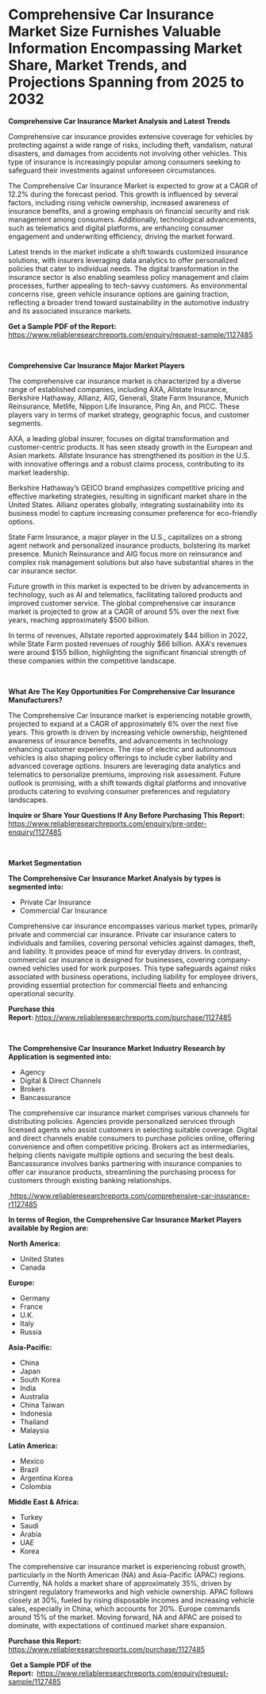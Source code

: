 <p><h1>Comprehensive Car Insurance Market Size Furnishes Valuable Information Encompassing Market Share, Market Trends, and Projections Spanning from 2025 to 2032</h1></p><p><strong>Comprehensive Car Insurance Market Analysis and Latest Trends</strong></p>
<p><p>Comprehensive car insurance provides extensive coverage for vehicles by protecting against a wide range of risks, including theft, vandalism, natural disasters, and damages from accidents not involving other vehicles. This type of insurance is increasingly popular among consumers seeking to safeguard their investments against unforeseen circumstances.</p><p>The Comprehensive Car Insurance Market is expected to grow at a CAGR of 12.2% during the forecast period. This growth is influenced by several factors, including rising vehicle ownership, increased awareness of insurance benefits, and a growing emphasis on financial security and risk management among consumers. Additionally, technological advancements, such as telematics and digital platforms, are enhancing consumer engagement and underwriting efficiency, driving the market forward.</p><p>Latest trends in the market indicate a shift towards customized insurance solutions, with insurers leveraging data analytics to offer personalized policies that cater to individual needs. The digital transformation in the insurance sector is also enabling seamless policy management and claim processes, further appealing to tech-savvy customers. As environmental concerns rise, green vehicle insurance options are gaining traction, reflecting a broader trend toward sustainability in the automotive industry and its associated insurance markets.</p></p>
<p><strong>Get a Sample PDF of the Report:&nbsp;</strong> <a href="https://www.reliableresearchreports.com/enquiry/request-sample/1127485?utm_campaign=2283&utm_medium=2&utm_source=Github&utm_content=ia&utm_term=17042025&utm_id=comprehensive-car-insurance">https://www.reliableresearchreports.com/enquiry/request-sample/1127485</a></p>
<p>&nbsp;</p>
<p><strong>Comprehensive Car Insurance Major Market Players</strong></p>
<p><p>The comprehensive car insurance market is characterized by a diverse range of established companies, including AXA, Allstate Insurance, Berkshire Hathaway, Allianz, AIG, Generali, State Farm Insurance, Munich Reinsurance, Metlife, Nippon Life Insurance, Ping An, and PICC. These players vary in terms of market strategy, geographic focus, and customer segments.</p><p>AXA, a leading global insurer, focuses on digital transformation and customer-centric products. It has seen steady growth in the European and Asian markets. Allstate Insurance has strengthened its position in the U.S. with innovative offerings and a robust claims process, contributing to its market leadership.</p><p>Berkshire Hathaway’s GEICO brand emphasizes competitive pricing and effective marketing strategies, resulting in significant market share in the United States. Allianz operates globally, integrating sustainability into its business model to capture increasing consumer preference for eco-friendly options.</p><p>State Farm Insurance, a major player in the U.S., capitalizes on a strong agent network and personalized insurance products, bolstering its market presence. Munich Reinsurance and AIG focus more on reinsurance and complex risk management solutions but also have substantial shares in the car insurance sector.</p><p>Future growth in this market is expected to be driven by advancements in technology, such as AI and telematics, facilitating tailored products and improved customer service. The global comprehensive car insurance market is projected to grow at a CAGR of around 5% over the next five years, reaching approximately $500 billion.</p><p>In terms of revenues, Allstate reported approximately $44 billion in 2022, while State Farm posted revenues of roughly $66 billion. AXA's revenues were around $155 billion, highlighting the significant financial strength of these companies within the competitive landscape.</p></p>
<p>&nbsp;</p>
<p><strong>What Are The Key Opportunities For Comprehensive Car Insurance Manufacturers?</strong></p>
<p><p>The Comprehensive Car Insurance market is experiencing notable growth, projected to expand at a CAGR of approximately 6% over the next five years. This growth is driven by increasing vehicle ownership, heightened awareness of insurance benefits, and advancements in technology enhancing customer experience. The rise of electric and autonomous vehicles is also shaping policy offerings to include cyber liability and advanced coverage options. Insurers are leveraging data analytics and telematics to personalize premiums, improving risk assessment. Future outlook is promising, with a shift towards digital platforms and innovative products catering to evolving consumer preferences and regulatory landscapes.</p></p>
<p><strong>Inquire or Share Your Questions If Any Before Purchasing This Report:</strong> <a href="https://www.reliableresearchreports.com/enquiry/pre-order-enquiry/1127485?utm_campaign=2283&utm_medium=2&utm_source=Github&utm_content=ia&utm_term=17042025&utm_id=comprehensive-car-insurance">https://www.reliableresearchreports.com/enquiry/pre-order-enquiry/1127485</a></p>
<p>&nbsp;</p>
<p><strong>Market Segmentation</strong></p>
<p><strong>The Comprehensive Car Insurance Market Analysis by types is segmented into:</strong></p>
<p><ul><li>Private Car Insurance</li><li>Commercial Car Insurance</li></ul></p>
<p><p>Comprehensive car insurance encompasses various market types, primarily private and commercial car insurance. Private car insurance caters to individuals and families, covering personal vehicles against damages, theft, and liability. It provides peace of mind for everyday drivers. In contrast, commercial car insurance is designed for businesses, covering company-owned vehicles used for work purposes. This type safeguards against risks associated with business operations, including liability for employee drivers, providing essential protection for commercial fleets and enhancing operational security.</p></p>
<p><strong>Purchase this Report:&nbsp;</strong><a href="https://www.reliableresearchreports.com/purchase/1127485?utm_campaign=2283&utm_medium=2&utm_source=Github&utm_content=ia&utm_term=17042025&utm_id=comprehensive-car-insurance">https://www.reliableresearchreports.com/purchase/1127485</a></p>
<p>&nbsp;</p>
<p><strong>The Comprehensive Car Insurance Market Industry Research by Application is segmented into:</strong></p>
<p><ul><li>Agency</li><li>Digital & Direct Channels</li><li>Brokers</li><li>Bancassurance</li></ul></p>
<p><p>The comprehensive car insurance market comprises various channels for distributing policies. Agencies provide personalized services through licensed agents who assist customers in selecting suitable coverage. Digital and direct channels enable consumers to purchase policies online, offering convenience and often competitive pricing. Brokers act as intermediaries, helping clients navigate multiple options and securing the best deals. Bancassurance involves banks partnering with insurance companies to offer car insurance products, streamlining the purchasing process for customers through existing banking relationships.</p></p>
<p><a href="https://www.reliableresearchreports.com/comprehensive-car-insurance-r1127485?utm_campaign=2283&utm_medium=2&utm_source=Github&utm_content=ia&utm_term=17042025&utm_id=comprehensive-car-insurance">&nbsp;https://www.reliableresearchreports.com/comprehensive-car-insurance-r1127485</a></p>
<p><strong>In terms of Region, the Comprehensive Car Insurance Market Players available by Region are:</strong></p>
<p>
    <p> <strong> North America: </strong>
        <ul>
            <li>United States</li>
            <li>Canada</li>
        </ul>
        </p> 
    <p> <strong> Europe: </strong>
        <ul>
            <li>Germany</li>
            <li>France</li>
            <li>U.K.</li>
            <li>Italy</li>
            <li>Russia</li>
        </ul>
        </p> 
    <p> <strong> Asia-Pacific: </strong>
        <ul>
            <li>China</li>
            <li>Japan</li>
            <li>South Korea</li>
            <li>India</li>
            <li>Australia</li>
            <li>China Taiwan</li>
            <li>Indonesia</li>
            <li>Thailand</li>
            <li>Malaysia</li>
        </ul>
        </p> 
    <p> <strong> Latin America: </strong>
        <ul>
            <li>Mexico</li>
            <li>Brazil</li>
            <li>Argentina Korea</li>
            <li>Colombia</li>
        </ul>
        </p> 
    <p> <strong> Middle East & Africa: </strong>
        <ul>
            <li>Turkey</li>
            <li>Saudi</li>
            <li>Arabia</li>
            <li>UAE</li>
            <li>Korea</li>
        </ul>
    </p>
    </p>
<p><p>The comprehensive car insurance market is experiencing robust growth, particularly in the North American (NA) and Asia-Pacific (APAC) regions. Currently, NA holds a market share of approximately 35%, driven by stringent regulatory frameworks and high vehicle ownership. APAC follows closely at 30%, fueled by rising disposable incomes and increasing vehicle sales, especially in China, which accounts for 20%. Europe commands around 15% of the market. Moving forward, NA and APAC are poised to dominate, with expectations of continued market share expansion.</p></p>
<p><strong>Purchase this Report: </strong><a href="https://www.reliableresearchreports.com/purchase/1127485?utm_campaign=2283&utm_medium=2&utm_source=Github&utm_content=ia&utm_term=17042025&utm_id=comprehensive-car-insurance">https://www.reliableresearchreports.com/purchase/1127485</a></p>
<p>&nbsp;<strong>Get a Sample PDF of the Report:&nbsp;&nbsp;</strong><a href="https://www.reliableresearchreports.com/enquiry/request-sample/1127485?utm_campaign=2283&utm_medium=2&utm_source=Github&utm_content=ia&utm_term=17042025&utm_id=comprehensive-car-insurance">https://www.reliableresearchreports.com/enquiry/request-sample/1127485</a></p>
<p><strong></strong></p>
<p><p></p><p></p><p></p></p>